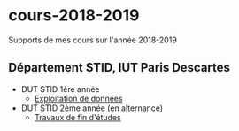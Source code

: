 # cours-2018-2019

Supports de mes cours sur l'année 2018-2019

## Département STID, IUT Paris Descartes

- DUT STID 1ère année
    - [Exploitation de données](exploitation-donnees)
- DUT STID 2ème année (en alternance)
    - [Travaux de fin d'études](tfe)
    
<!--
- LP Santé
    - [R avancé](info-dec-sante/)
- LP Data-Mining
    - [Méthodes avancées](intro-big-data/) : Introduction au Big Data
- DU Analyste Big Data
    - [Introduction à R](du-abd-r/)
- DU Dataviz
    - [Initiation à R](du-dataviz/initiation-r.html)
    - [Visualisation avec R](du-dataviz/visualisation-donnees.html)
    - [Visualisation avec D3.js](du-dataviz/visualisation-donnees-d3)
    - [Visualisation avec Tableau](du-dataviz/visualisation-donnees-tableau)
-->
